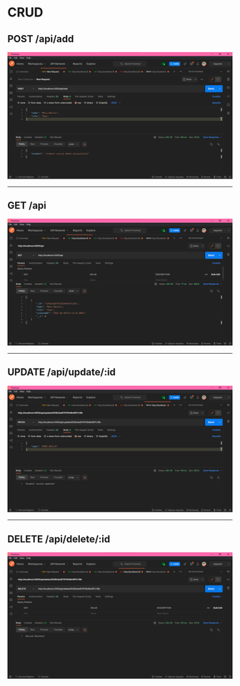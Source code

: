 # CRUD

## POST /api/add
![POST](assets/POST.png)
<hr/>

## GET /api
![GET](assets/GET.png)
<hr/>

## UPDATE /api/update/:id
![UPDATE](assets/PATCH.png)
<hr/>

## DELETE /api/delete/:id
![DELETE](assets/DELETE.png)

